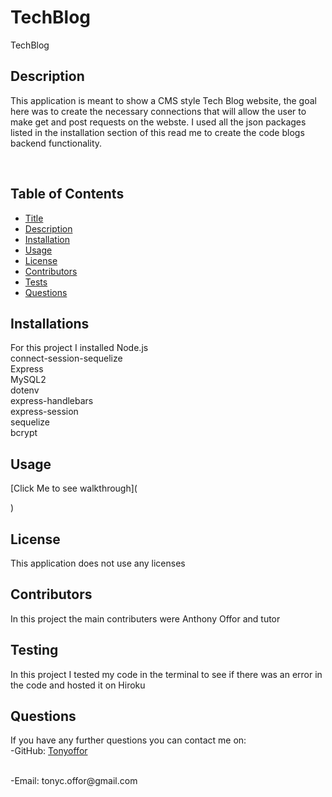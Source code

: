 # TechBlog

TechBlog <br />


  ## Description
  
This application is meant to show a CMS style Tech Blog website, the goal here was to create the necessary connections that will allow the user to make get and post requests on the webste. I used all the json packages listed in the installation section of this read me to create the code blogs backend functionality. 



   <br />
 
  ## Table of Contents
  - [Title](#title)
  - [Description](#description)
  - [Installation](#installation)
  - [Usage](#usage)
  - [License](#license)
  - [Contributors](#contributors)
  - [Tests](#tests)
  - [Questions](#questions)

  ## Installations
For this project I installed Node.js <br> connect-session-sequelize <br> Express <br> MySQL2 <br> dotenv <br> express-handlebars <br> express-session <br> sequelize <br> bcrypt


 

## Usage


[Click Me to see walkthrough](
    
)  <br />
## License

This application does not use any licenses 


## Contributors
In this project the main contributers were Anthony Offor and tutor

## Testing
In this project I tested my code in the terminal to see if there was an error in the code and hosted it on Hiroku

## Questions
If you have any further questions you can contact me on:<br />
  -GitHub: [Tonyoffor](https://github.com/Tonyoffor)<br />
  
<br />
  -Email: tonyc.offor@gmail.com<br /><br />
  




